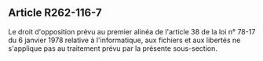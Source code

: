 ## Article R262-116-7

Le droit d'opposition prévu au premier alinéa de l'article 38 de la loi n° 78-17 du 6 janvier 1978 relative à
l'informatique, aux fichiers et aux libertés ne s'applique pas au traitement prévu par la présente sous-section.

